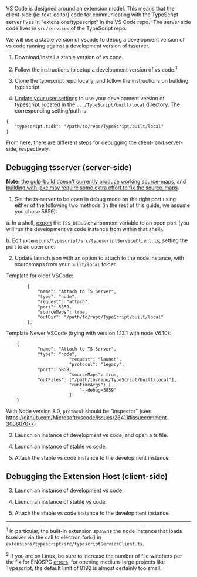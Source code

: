 VS Code is designed around an extension model. This means that the client-side (ie: text-editor) code for communicating with the TypeScript server lives in "extensions/typescript" in the VS Code repo.<sup>1</sup>
The server side code lives in `src/services` of the TypeScript repo.

We will use a stable version of vscode to debug a development version of vs code running against a development version of tsserver.

1) Download/install a stable version of vs code.

2) Follow the instructions to [setup a development version of vs code](https://github.com/Microsoft/vscode/wiki/How-to-Contribute).<sup>1</sup>

3) Clone the typescript repo locally, and follow the instructions on building typescript.

4) [Update your user settings](https://code.visualstudio.com/docs/languages/typescript#_using-newer-typescript-versions) to use your development version of typescript, located in the `.../TypeScript/built/local` directory.
The corresponding setting/path is
```
{
   "typescript.tsdk": "/path/to/repo/TypeScript/built/local"
}
```


From here, there are different steps for debugging the client- and server-side, respectively.

## Debugging tsserver (server-side)

**Note:** [the gulp-build doesn't currently produce working source-maps](https://github.com/Microsoft/TypeScript/issues/11105), and [building with jake may require some extra effort to fix the source-maps](https://github.com/Microsoft/TypeScript/issues/11111).

1) Set the ts-server to be open in debug mode on the right port using either of the following two methods (in the rest of this guide, we assume you chose 5859):

a. In a shell, [export](http://stackoverflow.com/questions/1158091/defining-a-variable-with-or-without-export) the `TSS_DEBUG` environment variable to an open port (you will run the development vs code instance from within that shell).

b. Edit `extensions/typescript/src/typescriptServiceClient.ts`, setting the port to an open one.

2) Update launch.json with an option to attach to the node instance, with sourcemaps from your `built/local` folder.

Template for older VSCode:
```
		{
			"name": "Attach to TS Server",
			"type": "node",
			"request": "attach",
			"port": 5859,
			"sourceMaps": true,
			"outDir": "/path/to/repo/TypeScript/built/local"
		},
```
Template Newer VSCode (trying with version 1.13.1 with node V6.10):
```
	{
			"name": "Attach to TS Server",
			"type": "node",
                        "request": "launch",
                        "protocol": "legacy",
			"port": 5859,
                        "sourceMaps": true,
			"outFiles": ["/path/to/repo/TypeScript/built/local"],
                        "runtimeArgs": [
                            "--debug=5859"
                        ]
	}
```
With Node version 8.0, `protocol` should be "inspector" (see: https://github.com/Microsoft/vscode/issues/26411#issuecomment-300607077)


3) Launch an instance of development vs code, and open a ts file.

4) Launch an instance of stable vs code.

5) Attach the stable vs code instance to the development instance.

## Debugging the Extension Host (client-side)

3) Launch an instance of development vs code.

4) Launch an instance of stable vs code.

5) Attach the stable vs code instance to the development instance.


---
<sup>1</sup> In particular, the built-in extension spawns the node instance that loads tsserver via the call to electron.fork() in `extensions/typescript/src/typescriptServiceClient.ts`.

<sup>2</sup> If you are on Linux, be sure to increase the number of file watchers per the fix for ENOSPC [errors](https://github.com/Microsoft/vscode/wiki/How-to-Contribute#incremental-build). for opening medium-large projects like Typescript, the default limit of 8192 is almost certainly too small.
